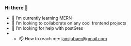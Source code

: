 ### Hi there 👋

<!--
- 🔭 I’m currently working on polico
--> 
- 🌱 I’m currently learning MERN
- 👯 I’m looking to collaborate on any cool frontend projects
- 🤔 I’m looking for help with postGres
- - 📫 How to reach me: jamijubaer@gmail.com
 <!--
- 💬 Ask me about ...
-->



